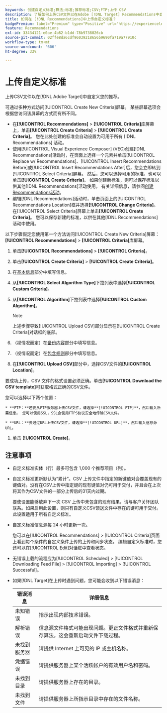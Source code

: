 ```yaml
---
keywords: 创建自定义标准;算法;标准;推荐标准;CSV;FTP;上传 CSV
description: 了解如何上传CSV文件以在Adobe [!DNL Target] Recommendations中自定义您的推荐。
title: 如何在 [!DNL Recommendations]中上传自定义标准？
badgePremium: label="Premium" type="Positive" url="https://experienceleague.adobe.com/docs/target/using/introduction/intro.html?lang=en#premium newtab=true" tooltip="查看Target Premium中包含的内容。"
feature: Recommendations
exl-id: 33434121-e0ae-4b82-b1dd-78b9738026cb
source-git-commit: 02ffe8da6cdf96039218656b9690fa719a77910c
workflow-type: tm+mt
source-wordcount: '606'
ht-degree: 33%

---
```


# 上传自定义标准

上传CSV文件以在[!DNL Adobe Target]中自定义您的推荐。

可通过多种方式访问[!UICONTROL Create New Criteria]屏幕。 某些屏幕选项会根据您访问该屏幕的方式而有所不同。

* 在&#x200B;**[!UICONTROL Recommendations]** > **[!UICONTROL Criteria]**&#x200B;库屏幕上，单击&#x200B;**[!UICONTROL Create Criteria]** > **[!UICONTROL Create Criteria]**。 您在此处创建的标准会自动设置为可用于所有 [!DNL Recommendations] 活动。
* 使用[!UICONTROL Visual Experience Composer] (VEC)创建[!DNL Recommendations]活动时，在页面上选择一个元素并单击[!UICONTROL Replace w/ Recommendations]、[!UICONTROL Insert Recommendations Before]或[!UICONTROL Insert Recommendations After]后，您会立即转到[!UICONTROL Select Criteria]屏幕。 然后，您可以选择可用的标准，也可以单击&#x200B;**[!UICONTROL Create Criteria]**。 如果创建新标准，则可以保存标准以供其他[!DNL Recommendations]活动使用。 有关详细信息，请参阅[创建Recommendations活动](/help/main/c-recommendations/t-create-recs-activity/create-recs-activity.md)。
* 编辑[!DNL Recommendations]活动时，单击页面上的[!UICONTROL Recommendations Location]框并选择&#x200B;**[!UICONTROL Change Criteria]**。 在[!UICONTROL Select Criteria]屏幕上单击&#x200B;**[!UICONTROL Create Criteria]**。 您可以保存新建的标准，以供在其他[!DNL Recommendations]活动中使用。

以下步骤假定您使用第一个方法访问[!UICONTROL Create New Criteria]屏幕： **[!UICONTROL Recommendations]** > **[!UICONTROL Criteria]**&#x200B;库屏幕。

1. 单击&#x200B;**[!UICONTROL Recommendations]** > **[!UICONTROL Criteria]**。

1. 单击&#x200B;**[!UICONTROL Create Criteria]** > **[!UICONTROL Create Criteria]**。

1. 在[基本信息](/help/main/c-recommendations/c-algorithms/create-new-algorithm.md#info)部分中填写信息。

1. 从&#x200B;**[!UICONTROL Select Algorithm Type]**&#x200B;下拉列表中选择&#x200B;**[!UICONTROL Custom Criteria]**。

1. 从&#x200B;**[!UICONTROL Algorithm]**&#x200B;下拉列表中选择&#x200B;**[!UICONTROL Custom Algorithm]**。

   >[!NOTE]
   >
   >上述步骤导致[!UICONTROL Upload CSV]部分显示在[!UICONTROL Create Criteria]对话框的底部。

1. （视情况而定）在[备份内容](/help/main/c-recommendations/c-algorithms/create-new-algorithm.md#content)部分中填写信息。

1. （视情况而定）在[包含规则](/help/main/c-recommendations/c-algorithms/create-new-algorithm.md#inclusion)部分中填写信息。

1. 在&#x200B;**[!UICONTROL Upload CSV]**&#x200B;部分中，选择CSV文件的&#x200B;**[!UICONTROL Location]**。

要成功上传，CSV 文件的格式设置必须正确。单击&#x200B;**[!UICONTROL Download the CSV template]**&#x200B;可获取格式正确的CSV文件。

您可以选择以下两个位置：

    * **FTP：**若要从FTP服务器上传CSV文件，请选择**[!UICONTROL FTP]**，然后输入所需信息。 您可以使用SSL，SSL会使用FTPS协议安全地传输CSV文件。
    
    * **URL：**要通过URL上传CSV文件，请选择**[!UICONTROL URL]**，然后输入信息源URL。

1. 单击 **[!UICONTROL Create]**。

## 注意事项

* 自定义标准实体（行）最多可包含 1,000 个推荐项目（列）。

* 自定义标准更新默认为“累计”。CSV 上传文件中指定的新键值对会覆盖现有的键值对。没有在CSV上传中指定键的现有键值对仍可用于交付，并且会在上次将其作为CSV文件的一部分上传后的31天内过期。

  要使设置能够放弃下一次 CSV 上传中未包含的现有结果，请与客户关怀团队联系。如果启用此设置，则只有自定义CSV馈送文件中存在的键可用于交付。 此设置适用于所有自定义标准。

* 自定义标准信息源每 24 小时更新一次。

  您可以在[!UICONTROL Recommendations] > [!UICONTROL Criteria]页面上看到每个条件的自定义条件上传的上传和同步状态。 编辑自定义标准时，您还可以在[!UICONTROL Edit]对话框中查看状态。

* 无错误上载的流程应为[!UICONTROL Scheduled] > [!UICONTROL Downloading Feed File] > [!UICONTROL Importing] > [!UICONTROL Successful]。

* 如果[!DNL Target]在上传时遇到问题，您可能会收到以下错误消息：

  | 错误消息 | 详细信息 |
  |--- |--- |
  | 未知错误 | 指示出现内部技术错误。 |
  | 解析错误 | 信息源文件格式可能出现问题。更正文件格式并重新保存算法，这会重新启动文件下载过程。 |
  | 未找到服务器 | 请提供 Internet 上可见的 IP 或主机名称。 |
  | 凭据错误 | 请提供服务器上某个活跃帐户的有效用户名和密码。 |
  | 未找到目录 | 请提供服务器上存在的目录。 |
  | 未找到文件 | 请提供服务器上所指示目录中存在的文件名称。 |
